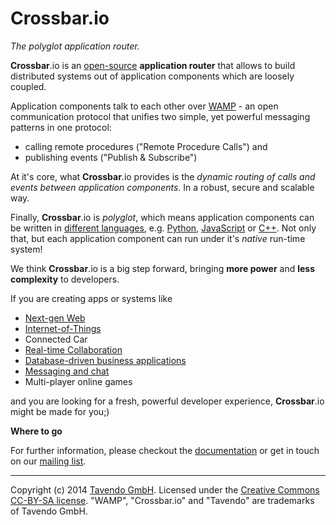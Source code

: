 # Crossbar.io

*The polyglot application router.*

**Crossbar**.io is an [open-source](https://github.com/crossbario/crossbar/blob/master/crossbar/LICENSE) **application router** that allows to build distributed systems out of application components which are loosely coupled.

Application components talk to each other over [WAMP](http://wamp.ws) - an open communication protocol that unifies two simple, yet powerful messaging patterns in one protocol:

* calling remote procedures ("Remote Procedure Calls") and
* publishing events ("Publish & Subscribe")

At it's core, what **Crossbar**.io provides is the *dynamic routing of calls and events between application components*. In a robust, secure and scalable way.

Finally, **Crossbar**.io is *polyglot*, which means application components can be written in [different languages](http://wamp.ws/implementations/), e.g. [Python](http://autobahn.ws/python), [JavaScript](http://autobahn.ws/js) or [C++](http://autobahn.ws/cpp). Not only that, but each application component can run under it's *native* run-time system!

We think **Crossbar**.io is a big step forward, bringing **more power** and **less complexity** to developers.

If you are creating apps or systems like

* [Next-gen Web](https://demo.crossbar.io/)
* [Internet-of-Things](http://tavendo.com/blog/post/arduino-yun-with-autobahn/)
* Connected Car
* [Real-time Collaboration](http://showroomdummy.com/)
* [Database-driven business applications](http://www.record-evolution.com/)
* [Messaging and chat](https://demo.crossbar.io/clandeck/)
* Multi-player online games

and you are looking for a fresh, powerful developer experience, **Crossbar**.io might be made for you;)

**Where to go**

For further information, please checkout the [documentation](https://github.com/crossbario/crossbar/wiki) or get in touch on our [mailing list](https://groups.google.com/forum/#!forum/autobahnws).

----------

Copyright (c) 2014 [Tavendo GmbH](http://www.tavendo.com). Licensed under the [Creative Commons CC-BY-SA license](http://creativecommons.org/licenses/by-sa/3.0/). "WAMP", "Crossbar.io" and "Tavendo" are trademarks of Tavendo GmbH.